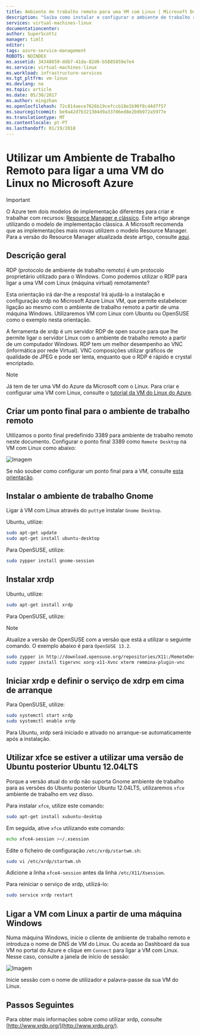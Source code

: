 ```yaml
---
title: Ambiente de trabalho remoto para uma VM com Linux | Microsoft Docs
description: "Saiba como instalar e configurar o ambiente de trabalho remoto para ligar a uma VM de Linux do Microsoft Azure para o modelo de implementação clássica"
services: virtual-machines-linux
documentationcenter: 
author: SuperScottz
manager: timlt
editor: 
tags: azure-service-management
ROBOTS: NOINDEX
ms.assetid: 34348659-ddb7-41da-82d6-b5885859e7e4
ms.service: virtual-machines-linux
ms.workload: infrastructure-services
ms.tgt_pltfrm: vm-linux
ms.devlang: na
ms.topic: article
ms.date: 05/30/2017
ms.author: mingzhan
ms.openlocfilehash: 72c814aece7626b19cefccb18e1b90f8c44d7f57
ms.sourcegitcommit: be9a42d7b321304d9a33786ed8e2b9b972a5977e
ms.translationtype: MT
ms.contentlocale: pt-PT
ms.lasthandoff: 01/19/2018
---
```

# <a name="using-remote-desktop-to-connect-to-a-microsoft-azure-linux-vm"></a>Utilizar um Ambiente de Trabalho Remoto para ligar a uma VM do Linux no Microsoft Azure
> [!IMPORTANT] 
> O Azure tem dois modelos de implementação diferentes para criar e trabalhar com recursos: [Resource Manager e clássico](../../../resource-manager-deployment-model.md). Este artigo abrange utilizando o modelo de implementação clássica. A Microsoft recomenda que as implementações mais novas utilizem o modelo Resource Manager. Para a versão do Resource Manager atualizada deste artigo, consulte [aqui](../use-remote-desktop.md).

## <a name="overview"></a>Descrição geral
RDP (protocolo de ambiente de trabalho remoto) é um protocolo proprietário utilizado para o Windows. Como podemos utilizar o RDP para ligar a uma VM com Linux (máquina virtual) remotamente?

Esta orientação irá dar-lhe a resposta! Irá ajudá-lo a instalação e configuração xrdp no Microsoft Azure Linux VM, que permite estabelecer ligação ao mesmo com o ambiente de trabalho remoto a partir de uma máquina Windows. Utilizaremos VM com Linux com Ubuntu ou OpenSUSE como o exemplo nesta orientação.

A ferramenta de xrdp é um servidor RDP de open source para que lhe permite ligar o servidor Linux com o ambiente de trabalho remoto a partir de um computador Windows. RDP tem um melhor desempenho ao VNC (informática por rede Virtual). VNC composições utilizar gráficos de qualidade de JPEG e pode ser lenta, enquanto que o RDP é rápido e crystal encriptado.

> [!NOTE]
> Já tem de ter uma VM do Azure da Microsoft com o Linux. Para criar e configurar uma VM com Linux, consulte o [tutorial da VM do Linux do Azure](createportal-classic.md).
> 
> 

## <a name="create-an-endpoint-for-remote-desktop"></a>Criar um ponto final para o ambiente de trabalho remoto
Utilizamos o ponto final predefinido 3389 para ambiente de trabalho remoto neste documento. Configurar o ponto final 3389 como `Remote Desktop` na VM com Linux como abaixo:

![Imagem](./media/remote-desktop/endpoint-for-linux-server.png)

Se não souber como configurar um ponto final para a VM, consulte [esta orientação](setup-endpoints.md).

## <a name="install-gnome-desktop"></a>Instalar o ambiente de trabalho Gnome
Ligar à VM com Linux através do `putty`e instalar `Gnome Desktop`.

Ubuntu, utilize:

```bash
sudo apt-get update
sudo apt-get install ubuntu-desktop
```

Para OpenSUSE, utilize:

```bash
sudo zypper install gnome-session
```

## <a name="install-xrdp"></a>Instalar xrdp
Ubuntu, utilize:

```bash
sudo apt-get install xrdp
```

Para OpenSUSE, utilize:

> [!NOTE]
> Atualize a versão de OpenSUSE com a versão que está a utilizar o seguinte comando. O exemplo abaixo é para `OpenSUSE 13.2`.
> 
> 

```bash
sudo zypper in http://download.opensuse.org/repositories/X11:/RemoteDesktop/openSUSE_13.2/x86_64/xrdp-0.9.0git.1401423964-2.1.x86_64.rpm
sudo zypper install tigervnc xorg-x11-Xvnc xterm remmina-plugin-vnc
```

## <a name="start-xrdp-and-set-xdrp-service-at-boot-up"></a>Iniciar xrdp e definir o serviço de xdrp em cima de arranque
Para OpenSUSE, utilize:

```bash
sudo systemctl start xrdp
sudo systemctl enable xrdp
```

Para Ubuntu, xrdp será iniciado e ativado no arranque-se automaticamente após a instalação.

## <a name="using-xfce-if-you-are-using-an-ubuntu-version-later-than-ubuntu-1204lts"></a>Utilizar xfce se estiver a utilizar uma versão de Ubuntu posterior Ubuntu 12.04LTS
Porque a versão atual do xrdp não suporta Gnome ambiente de trabalho para as versões do Ubuntu posterior Ubuntu 12.04LTS, utilizaremos `xfce` ambiente de trabalho em vez disso.

Para instalar `xfce`, utilize este comando:

```bash
sudo apt-get install xubuntu-desktop
```

Em seguida, ative `xfce` utilizando este comando:

```bash
echo xfce4-session >~/.xsession
```

Edite o ficheiro de configuração `/etc/xrdp/startwm.sh`:

```bash
sudo vi /etc/xrdp/startwm.sh   
```

Adicione a linha `xfce4-session` antes da linha `/etc/X11/Xsession`.

Para reiniciar o serviço de xrdp, utilizá-lo:

```bash
sudo service xrdp restart
```

## <a name="connect-your-linux-vm-from-a-windows-machine"></a>Ligar a VM com Linux a partir de uma máquina Windows
Numa máquina Windows, inicie o cliente de ambiente de trabalho remoto e introduza o nome de DNS de VM do Linux. Ou aceda ao Dashboard da sua VM no portal do Azure e clique em `Connect` para ligar a VM com Linux. Nesse caso, consulte a janela de início de sessão:

![Imagem](./media/remote-desktop/no2.png)

Inicie sessão com o nome de utilizador e palavra-passe da sua VM do Linux.

## <a name="next-steps"></a>Passos Seguintes
Para obter mais informações sobre como utilizar xrdp, consulte [http://www.xrdp.org/](http://www.xrdp.org/).
